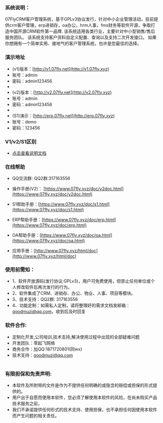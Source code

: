 ###  系统说明： 


07FlyCRM客户管理系统，基于GPLv3协议发行，针对中小企业管理活动，目前提供crm客户管理，erp进销存，oa办公，hrm人事，fms财务等软件开源，争取打造中国开源CRM软件第一品牌.
该系统适用各类行业，主要针对中小型销售/售后服务团队。
该系统支持客户资料自定义配置、查询以及支持二次开发接口。
如果你想拥有一个简单实用、接地气的客户管理系统，也许是您最佳的选择。


### 演示地址


- (v1)版本：[http://v1.07fly.net](http://v1.07fly.xyz)
- 账号：admin
- 密码：admin123456
- 
- (v2)版本：[http://v2.07fly.net](http://v2.07fly.xyz)
- 账号：admin
- 密码：admin123456
- 
- (S1)演示：[http://erp.07fly.net](http://erp.07fly.xyz)
- 账号：demo
- 密码：123456


### V1/v2/S1区别

- [点击查看说明文档](https://gitee.com/07fly/FLY-CRM/wikis/v1%20v2%20s1%E5%8C%BA%E5%88%AB)


### 在线帮助


-  QQ交流群: QQ2群:317163556

-  操作手册(V2)： [https://www.07fly.xyz/doc/v2doc.html](https://www.07fly.xyz/doc/v2doc.html)

-  S1帮助手册：[https://www.07fly.xyz/doc/s1.html](https://www.07fly.xyz/doc/s1.html)

-  ERP帮助手册：[https://www.07fly.xyz/doc/erp.html](https://www.07fly.xyz/doc/erp.html)

-  OA帮助手册：[https://www.07fly.xyz/doc/oa.html](https://www.07fly.xyz/doc/oa.html)

-  应用手册：[http://www.07fly.xyz/html/doc](http://www.07fly.xyz/html/doc)

### 使用前需知：



- 1、软件开放源码(发行协议:GPLv3)，用户可免费使用，但禁止任何单位或个人修改软件后再次发行的行为。
- 2、软件集成了CRM、进销存、办公、物业、人事、项目等模块。
- 3、技术支持：QQ2群: 317163556
- 4、功能定制：如需私人定制，请将整理好的需求文档发邮箱：goodmuzi@qq.com，收到后及时回复




### 软件合作:


- 定制化开发,公司培训,技术支持,解决使用过程中出现的全部疑难问题
- 开发团队：零起飞网络
- 商务合作：加QQ:1871720801(同wx)
- 技术支持：goodmuzi@qq.com

#

### 有限担保和免责声明:


- 本软件及所附带的文件是作为不提供任何明确的或隐含的赔偿或担保的形式提供的。
- 用户出于自愿而使用本软件，您必须了解使用本软件的风险，在尚未购买产品技术服务之前， 
- 我们不承诺提供任何形式的技术支持、使用担保，也不承担任何因使用本软件而产生问题的相关责任。
